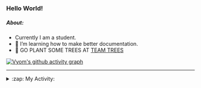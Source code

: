 ### Hello World!

##### About:
- Currently I am a student.
- 🌱 I’m learning how to make better documentation.
- 🌱 GO PLANT SOME TREES AT [TEAM TREES](https://teamtrees.org/)

[![Vyom's github activity graph](https://activity-graph.herokuapp.com/graph?username=Vyvy-vi)](https://github.com/ashutosh00710/github-readme-activity-graph)

---
<details>
  <summary>:zap: My Activity:</summary>
  
<!--START_SECTION:waka-->
![Code Time](http://img.shields.io/badge/Code%20Time-915%20hrs%2036%20mins-blue)

**I'm a Night 🦉** 

```text
🌞 Morning    97 commits     ███░░░░░░░░░░░░░░░░░░░░░░   11.99% 
🌆 Daytime    219 commits    ██████░░░░░░░░░░░░░░░░░░░   27.07% 
🌃 Evening    270 commits    ████████░░░░░░░░░░░░░░░░░   33.37% 
🌙 Night      223 commits    ███████░░░░░░░░░░░░░░░░░░   27.56%

```
📅 **I'm Most Productive on Sunday** 

```text
Monday       117 commits    ███░░░░░░░░░░░░░░░░░░░░░░   14.46% 
Tuesday      126 commits    ████░░░░░░░░░░░░░░░░░░░░░   15.57% 
Wednesday    109 commits    ███░░░░░░░░░░░░░░░░░░░░░░   13.47% 
Thursday     117 commits    ███░░░░░░░░░░░░░░░░░░░░░░   14.46% 
Friday       107 commits    ███░░░░░░░░░░░░░░░░░░░░░░   13.23% 
Saturday     76 commits     ██░░░░░░░░░░░░░░░░░░░░░░░   9.39% 
Sunday       157 commits    ████░░░░░░░░░░░░░░░░░░░░░   19.41%

```


📊 **This Week I Spent My Time On** 

```text
🔥 Editors: 
VS Code                  18 hrs 49 mins      █████████████████████████   100.0%

🐱‍💻 Projects: 
discord-bot              8 hrs 35 mins       ███████████░░░░░░░░░░░░░░   45.69% 
CSF                      6 hrs               ████████░░░░░░░░░░░░░░░░░   31.95% 
praise                   4 hrs 12 mins       █████░░░░░░░░░░░░░░░░░░░░   22.36%

```


 Last Updated on 12/10/2022 07:11:19 UTC
<!--END_SECTION:waka-->
</details>

